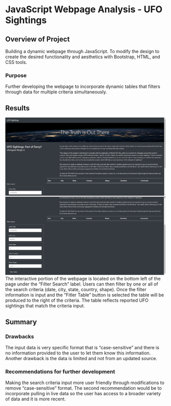 # JavaScript Webpage Analysis - UFO Sightings
## Overview of Project
Building a dynamic webpage through JavaScript. To modify the design to create the desired functionality and aesthetics with Bootstrap, HTML, and CSS tools.
### Purpose
Further developing the webpage to incorporate dynamic tables that filters through data for multiple criteria simultaneously. 
## Results
![Webpage-Top]( https://github.com/cmwardcode/UFOs/blob/main/static/images/Webpage-Top.jpg)
![Webpage-Bottom]( https://github.com/cmwardcode/UFOs/blob/main/static/images/Webpage-Bottom.jpg)
The interactive portion of the webpage is located on the bottom left of the page under the “Filter Search” label. Users can then filter by one or all of the search criteria (date, city, state, country, shape). Once the filter information is input and the “Fitler Table” button is selected the table will be produced to the right of the criteria. The table reflects reported UFO sightings that match the criteria input. 
## Summary
### Drawbacks
The input data is very specific format that is “case-sensitive” and there is no information provided to the user to let them know this information. Another drawback is the data is limited and not from an updated source. 
### Recommendations for further development
Making the search criteria input more user friendly through modifications to remove “case-sensitive” format. The second recommendation would be to incorporate pulling in live data so the user has access to a broader variety of data and it is more recent. 
